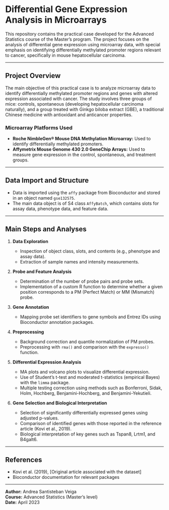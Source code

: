# Differential Gene Expression Analysis in Microarrays

This repository contains the practical case developed for the Advanced Statistics course of the Master’s program. The project focuses on the analysis of differential gene expression using microarray data, with special emphasis on identifying differentially methylated promoter regions relevant to cancer, specifically in mouse hepatocellular carcinoma.

---

## Project Overview

The main objective of this practical case is to analyze microarray data to identify differentially methylated promoter regions and genes with altered expression associated with cancer. The study involves three groups of mice: controls, spontaneous (developing hepatocellular carcinoma naturally), and a group treated with Ginkgo biloba extract (GBE), a traditional Chinese medicine with antioxidant and anticancer properties.

### Microarray Platforms Used

- **Roche NimbleGen® Mouse DNA Methylation Microarray:** Used to identify differentially methylated promoters.
- **Affymetrix Mouse Genome 430 2.0 GeneChip Arrays:** Used to measure gene expression in the control, spontaneous, and treatment groups.

---

## Data Import and Structure

- Data is imported using the `affy` package from Bioconductor and stored in an object named `gse132575`.
- The main data object is of S4 class `AffyBatch`, which contains slots for assay data, phenotype data, and feature data.

---

## Main Steps and Analyses

1. **Data Exploration**
   - Inspection of object class, slots, and contents (e.g., phenotype and assay data).
   - Extraction of sample names and intensity measurements.

2. **Probe and Feature Analysis**
   - Determination of the number of probe pairs and probe sets.
   - Implementation of a custom R function to determine whether a given position corresponds to a PM (Perfect Match) or MM (Mismatch) probe.

3. **Gene Annotation**
   - Mapping probe set identifiers to gene symbols and Entrez IDs using Bioconductor annotation packages.

4. **Preprocessing**
   - Background correction and quantile normalization of PM probes.
   - Preprocessing with `rma()` and comparison with the `expresso()` function.

5. **Differential Expression Analysis**
   - MA plots and volcano plots to visualize differential expression.
   - Use of Student’s t-test and moderated t-statistics (empirical Bayes) with the `limma` package.
   - Multiple testing correction using methods such as Bonferroni, Sidak, Holm, Hochberg, Benjamini-Hochberg, and Benjamini-Yekutieli.

6. **Gene Selection and Biological Interpretation**
   - Selection of significantly differentially expressed genes using adjusted p-values.
   - Comparison of identified genes with those reported in the reference article (Kovi et al., 2019).
   - Biological interpretation of key genes such as Tspan8, Lrtm1, and B4galt6.

---

## References

- Kovi et al. (2019), [Original article associated with the dataset]
- Bioconductor documentation for relevant packages

---

**Author:** Andrea Santisteban Veiga  
**Course:** Advanced Statistics (Master’s level)  
**Date:** April 2023
